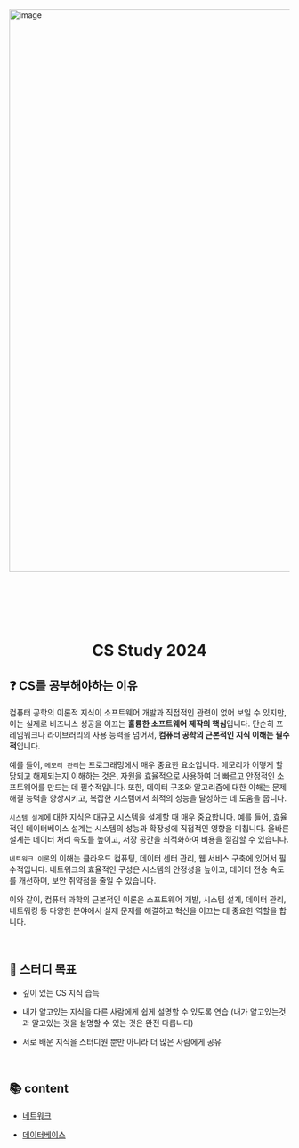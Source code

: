 <img width="1012" alt="image" src="https://github.com/NextGen-Coders/CS-Study-2024/assets/76567238/752fad97-293b-4f96-9976-64fc0952bfa0">

<br/>
<br/>
<br/>
<br/>
<br/>
<br/>
<div align="center"><h1>CS Study 2024</h1></div>

## ❓ CS를 공부해야하는 이유

컴퓨터 공학의 이론적 지식이 소프트웨어 개발과 직접적인 관련이 없어 보일 수 있지만, 이는 실제로 비즈니스 성공을 이끄는 **훌륭한 소프트웨어 제작의 핵심**입니다. 단순히 프레임워크나 라이브러리의 사용 능력을 넘어서, **컴퓨터 공학의 근본적인 지식 이해는 필수적**입니다.

예를 들어, `메모리 관리`는 프로그래밍에서 매우 중요한 요소입니다. 메모리가 어떻게 할당되고 해제되는지 이해하는 것은, 자원을 효율적으로 사용하여 더 빠르고 안정적인 소프트웨어를 만드는 데 필수적입니다. 또한, 데이터 구조와 알고리즘에 대한 이해는 문제 해결 능력을 향상시키고, 복잡한 시스템에서 최적의 성능을 달성하는 데 도움을 줍니다.

`시스템 설계`에 대한 지식은 대규모 시스템을 설계할 때 매우 중요합니다. 예를 들어, 효율적인 데이터베이스 설계는 시스템의 성능과 확장성에 직접적인 영향을 미칩니다. 올바른 설계는 데이터 처리 속도를 높이고, 저장 공간을 최적화하여 비용을 절감할 수 있습니다.

`네트워크 이론`의 이해는 클라우드 컴퓨팅, 데이터 센터 관리, 웹 서비스 구축에 있어서 필수적입니다. 네트워크의 효율적인 구성은 시스템의 안정성을 높이고, 데이터 전송 속도를 개선하며, 보안 취약점을 줄일 수 있습니다.

이와 같이, 컴퓨터 과학의 근본적인 이론은 소프트웨어 개발, 시스템 설계, 데이터 관리, 네트워킹 등 다양한 분야에서 실제 문제를 해결하고 혁신을 이끄는 데 중요한 역할을 합니다.

<br>

## 🎯 스터디 목표

- 깊이 있는 CS 지식 습득

- 내가 알고있는 지식을 다른 사람에게 쉽게 설명할 수 있도록 연습 (내가 알고있는것과 알고있는 것을 설명할 수 있는 것은 완전 다릅니다)

- 서로 배운 지식을 스터디원 뿐만 아니라 더 많은 사람에게 공유

<br>

## 📚 content

- [네트워크](https://github.com/NextGen-Coders/CS-Study-2024/tree/main/Network)

- [데이터베이스](https://github.com/kangsinbeom/CS-Study-2024/tree/main/DB)

